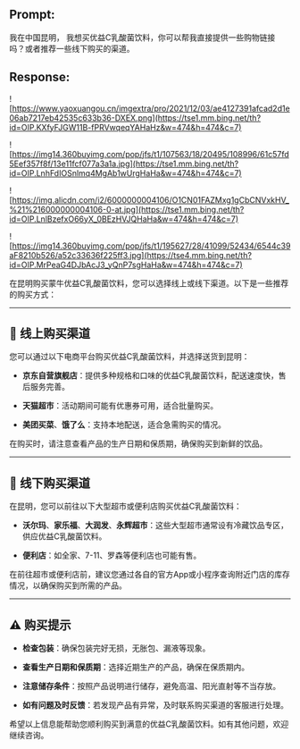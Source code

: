 ## Prompt:
我在中国昆明， 我想买优益C乳酸菌饮料，你可以帮我直接提供一些购物链接吗？或者推荐一些线下购买的渠道。

## Response:
![https://www.yaoxuangou.cn/imgextra/pro/2021/12/03/ae4127391afcad2d1e06ab7217eb42535c633b36-DXEX.png](https://tse1.mm.bing.net/th?id=OIP.KXfyFJGW11B-fPRVwqeqYAHaHz&w=474&h=474&c=7)

![https://img14.360buyimg.com/pop/jfs/t1/107563/18/20495/108996/61c57fd5Eef357f8f/13e11fcf077a3a1a.jpg](https://tse1.mm.bing.net/th?id=OIP.LnhFdIOSnlmq4MgAb1wUrgHaHa&w=474&h=474&c=7)

![https://img.alicdn.com/i2/6000000004106/O1CN01FAZMxg1gCbCNVxkHV_%21%216000000004106-0-at.jpg](https://tse1.mm.bing.net/th?id=OIP.LnlBzefxO66yX_0BEzHVJQHaHa&w=474&h=474&c=7)

![https://img14.360buyimg.com/pop/jfs/t1/195627/28/41099/52434/6544c39aF8210b526/a52c33636f225ff3.jpg](https://tse4.mm.bing.net/th?id=OIP.MrPeaG4DJbAcJ3_yQnP7sgHaHa&w=474&h=474&c=7)

在昆明购买蒙牛优益C乳酸菌饮料，您可以选择线上或线下渠道。以下是一些推荐的购买方式：

* * *

🛒 线上购买渠道
---------

您可以通过以下电商平台购买优益C乳酸菌饮料，并选择送货到昆明：

*   **京东自营旗舰店**：提供多种规格和口味的优益C乳酸菌饮料，配送速度快，售后服务完善。
    
*   **天猫超市**：活动期间可能有优惠券可用，适合批量购买。
    
*   **美团买菜**、**饿了么**：支持本地配送，适合急需购买的情况。
    

在购买时，请注意查看产品的生产日期和保质期，确保购买到新鲜的饮品。

* * *

🏬 线下购买渠道
---------

在昆明，您可以前往以下大型超市或便利店购买优益C乳酸菌饮料：

*   **沃尔玛**、**家乐福**、**大润发**、**永辉超市**：这些大型超市通常设有冷藏饮品专区，供应优益C乳酸菌饮料。
    
*   **便利店**：如全家、7-11、罗森等便利店也可能有售。
    

在前往超市或便利店前，建议您通过各自的官方App或小程序查询附近门店的库存情况，以确保购买到所需的产品。

* * *

⚠️ 购买提示
-------

*   **检查包装**：确保包装完好无损，无胀包、漏液等现象。
    
*   **查看生产日期和保质期**：选择近期生产的产品，确保在保质期内。
    
*   **注意储存条件**：按照产品说明进行储存，避免高温、阳光直射等不当存放。
    
*   **如有问题及时反馈**：若发现产品有异常，及时联系购买渠道的客服进行处理。
    

希望以上信息能帮助您顺利购买到满意的优益C乳酸菌饮料。如有其他问题，欢迎继续咨询。
